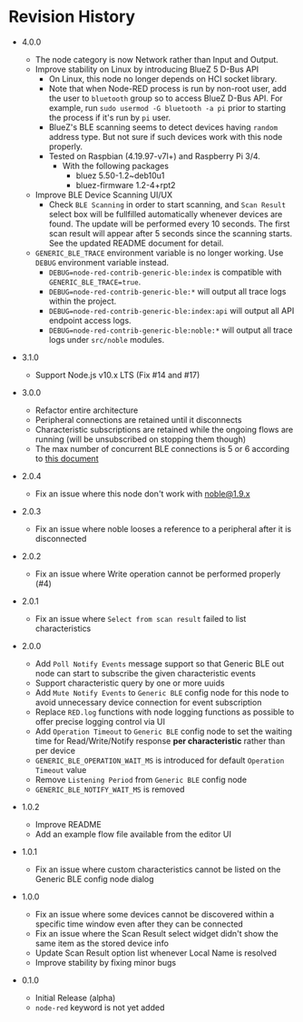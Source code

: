 # Revision History

* 4.0.0
  - The node category is now Network rather than Input and Output.
  - Improve stability on Linux by introducing BlueZ 5 D-Bus API
    - On Linux, this node no longer depends on HCI socket library.
    - Note that when Node-RED process is run by non-root user, add the user to `bluetooth` group so to access BlueZ D-Bus API. For example, run `sudo usermod -G bluetooth -a pi` prior to starting the process if it's run by `pi` user.
    - BlueZ's BLE scanning seems to detect devices having `random` address type. But not sure if such devices work with this node properly.
    - Tested on Raspbian (4.19.97-v7l+) and Raspberry Pi 3/4.
      - With the following packages
        - bluez 5.50-1.2~deb10u1
        - bluez-firmware 1.2-4+rpt2
  - Improve BLE Device Scanning UI/UX
    - Check `BLE Scanning` in order to start scanning, and `Scan Result` select box will be fullfilled automatically whenever devices are found. The update will be performed every 10 seconds. The first scan result will appear after 5 seconds since the scanning starts. See the updated README document for detail.
  - `GENERIC_BLE_TRACE` environment variable is no longer working. Use `DEBUG` environment variable instead.
    - `DEBUG=node-red-contrib-generic-ble:index` is compatible with `GENERIC_BLE_TRACE=true`.
    - `DEBUG=node-red-contrib-generic-ble:*` will output all trace logs within the project.
    - `DEBUG=node-red-contrib-generic-ble:index:api` will output all API endpoint access logs.
    - `DEBUG=node-red-contrib-generic-ble:noble:*` will output all trace logs under `src/noble` modules.

* 3.1.0
  - Support Node.js v10.x LTS (Fix #14 and #17)

* 3.0.0
  - Refactor entire architecture
  - Peripheral connections are retained until it disconnects
  - Characteristic subscriptions are retained while the ongoing flows are running (will be unsubscribed on stopping them though)
  - The max number of concurrent BLE connections is 5 or 6 according to [this document](https://github.com/noble/noble#maximum-simultaneous-connections)

* 2.0.4
  - Fix an issue where this node don't work with noble@1.9.x

* 2.0.3
  - Fix an issue where noble looses a reference to a peripheral after it is disconnected

* 2.0.2
  - Fix an issue where Write operation cannot be performed properly (#4)

* 2.0.1
  - Fix an issue where `Select from scan result` failed to list characteristics

* 2.0.0
  - Add `Poll Notify Events` message support so that Generic BLE out node can start to subscribe the given characteristic events
  - Support characteristic query by one or more uuids
  - Add `Mute Notify Events` to `Generic BLE` config node for this node to avoid unnecessary device connection for event subscription
  - Replace `RED.log` functions with node logging functions as possible to offer precise logging control via UI
  - Add `Operation Timeout` to `Generic BLE` config node to set the waiting time for Read/Write/Notify response **per characteristic** rather than per device
  - `GENERIC_BLE_OPERATION_WAIT_MS` is introduced for default `Operation Timeout` value
  - Remove `Listening Period` from `Generic BLE` config node
  - `GENERIC_BLE_NOTIFY_WAIT_MS` is removed

* 1.0.2
  - Improve README
  - Add an example flow file available from the editor UI

* 1.0.1
  - Fix an issue where custom characteristics cannot be listed on the Generic BLE config node dialog

* 1.0.0
  - Fix an issue where some devices cannot be discovered within a specific time window even after they can be connected
  - Fix an issue where the Scan Result select widget didn't show the same item as the stored device info
  - Update Scan Result option list whenever Local Name is resolved
  - Improve stability by fixing minor bugs

* 0.1.0
  - Initial Release (alpha)
  - `node-red` keyword is not yet added
